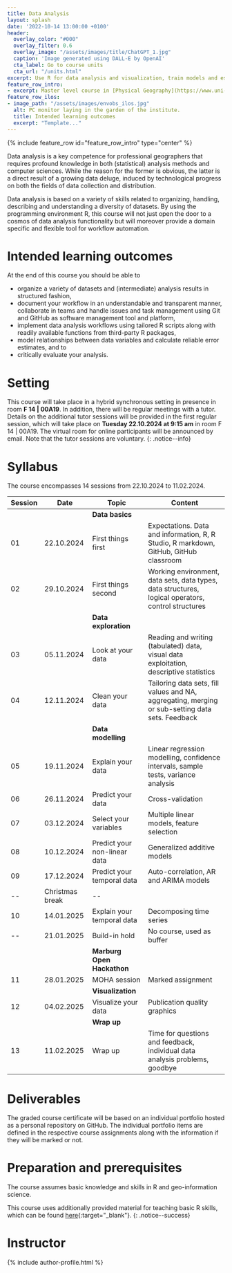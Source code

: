 ```yaml
---
title: Data Analysis
layout: splash
date: '2022-10-14 13:00:00 +0100'
header:
  overlay_color: "#000"
  overlay_filter: 0.6
  overlay_image: "/assets/images/title/ChatGPT_1.jpg"
  caption: 'Image generated using DALL·E by OpenAI'
  cta_label: Go to course units
  cta_url: "/units.html"
excerpt: Use R for data analysis and visualization, train models and estimate errors, and use GitHub for comprehensive documentation and task management.
feature_row_intro:
- excerpt: Master level course in [Physical Geography](https://www.uni-marburg.de/de/fb19/studium/studiengaenge/m-sc-physische-geographie/herzlich-willkommen-beim-master-physische-geographie){:target="_blank"} at Marburg University
feature_row_ilos:
- image_path: "/assets/images/envobs_ilos.jpg"
  alt: PC monitor laying in the garden of the institute.
  title: Intended learning outcomes
  excerpt: "Template..."
---
```


{% include feature_row id="feature_row_intro" type="center" %}

Data analysis is a key competence for professional geographers that requires profound knowledge in both (statistical) analysis methods and computer sciences. While the reason for the former is obvious, the latter is a direct result of a growing data deluge, induced by technological progress on both the fields of data collection and distribution. 

Data analysis is based on a variety of skills related to organizing, handling, describing and understanding a diversity of datasets. 
By using the programming environment R, this course will not just open the door to a cosmos of data analysis functionality but will moreover provide a domain specific and flexible tool for workflow automation.

# Intended learning outcomes
At the end of this course you should be able to
  
* organize a variety of datasets and (intermediate) analysis results in structured fashion,
* document your workflow in an understandable and transparent manner, collaborate in teams and handle issues and task management using Git and GitHub as software management tool and platform,
* implement data analysis workflows using tailored R scripts along with readily available functions from third-party R packages,
* model relationships between data variables and calculate reliable error estimates, and to
* critically evaluate your analysis.



# Setting

This course will take place in a hybrid synchronous setting in presence in room **F 14 | 00A19**.
In addition, there will be regular meetings with a tutor. 
Details on the additional tutor sessions will be provided in the first regular session, 
which will take place on **Tuesday 22.10.2024 at 9:15 am** in room F 14 | 00A19.
The virtual room for online participants will be announced by email.
Note that the tutor sessions are voluntary. 
{: .notice--info}

<!--
This course will take place in a hybrid setting with a digital classroom and additional students being present in person in the physical classroom (**F 14 | 00A19**).
Details on this synchronous hybrid classroom format will be provided in the first session, which will take place **in presence only on Tuesday 25.10.2022 at 9:15 am**.
The link to the digital classroom of the first session is provided in the [Ilias course environment](https://ilias.uni-marburg.de/goto.php?target=crs_2593121&client_id=UNIMR){:target="_blank"} (only accessible for members of the course who are logged-in into Ilias). 
Please also seriously check and follow the [Information on the Coronavirus](https://www.uni-marburg.de/de/universitaet/administration/sicherheit/coronavirus){:target="_blank"} of the University of Marburg.
-->



# Syllabus

The course encompasses 14 sessions from 22.10.2024 to 11.02.2024.

| Session | Date | Topic | Content |
|---------|------|-------|---------|
||| **Data basics** |
| 01 | 22.10.2024 | First things first           | Expectations. Data and information, R, R Studio, R markdown, GitHub, GitHub classroom |
| 02 | 29.10.2024 | First things second          | Working environment, data sets, data types, data structures, logical operators, control structures |
||| **Data exploration** |
| 03 | 05.11.2024 | Look at your data            | Reading and writing (tabulated) data, visual data exploitation, descriptive statistics |
| 04 | 12.11.2024 | Clean your data              | Tailoring data sets, fill values and NA, aggregating, merging or sub-setting data sets. Feedback |
||| **Data modelling** |
| 05 | 19.11.2024 | Explain your data            | Linear regression modelling, confidence intervals, sample tests, variance analysis |
| 06 | 26.11.2024 | Predict your data            | Cross-validation |
| 07 | 03.12.2024 | Select your variables        | Multiple linear models, feature selection |
| 08 | 10.12.2024 | Predict your non-linear data | Generalized additive models |
| 09 | 17.12.2024 | Predict your temporal data   | Auto-correlation, AR and ARIMA models |
| -- | Christmas break              | -- |
| 10 | 14.01.2025 | Explain your temporal data   | Decomposing time series |
| -- | 21.01.2025 | Build-in hold                | No course, used as buffer  |
||| **Marburg Open Hackathon** |
| 11 | 28.01.2025 | MOHA session                 | Marked assignment |
||| **Visualization** |
| 12 | 04.02.2025 | Visualize your data          | Publication quality graphics |
||| **Wrap up** |
| 13 | 11.02.2025 | Wrap up                      | Time for questions and feedback, individual data analysis problems, goodbye |


# Deliverables

The graded course certificate will be based on an individual portfolio hosted as a personal repository on GitHub. 
The individual portfolio items are defined in the respective course assignments along with the information if they will be marked or not.


# Preparation and prerequisites

The course assumes basic knowledge and skills in R and geo-information science.

This course uses additionally provided material for teaching basic R skills, 
which can be found [here](https://geomoer.github.io/moer-base-r/){:target="_blank"}.
{: .notice--success}

# Instructor
{% include author-profile.html %}
